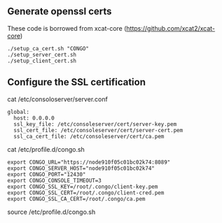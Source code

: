 ## Generate openssl certs
These code is borrowed from xcat-core (https://github.com/xcat2/xcat-core)

```
./setup_ca_cert.sh "CONGO"
./setup_server_cert.sh
./setup_client_cert.sh
```

## Configure the SSL certification
cat /etc/consoloserver/server.conf
```
global:
  host: 0.0.0.0
  ssl_key_file: /etc/consoleserver/cert/server-key.pem
  ssl_cert_file: /etc/consoleserver/cert/server-cert.pem
  ssl_ca_cert_file: /etc/consoleserver/cert/ca.pem
```

cat /etc/profile.d/congo.sh
```
export CONGO_URL="https://node910f05c01bc02k74:8089"
export CONGO_SERVER_HOST="node910f05c01bc02k74"
export CONGO_PORT="12430"
export CONGO_CONSOLE_TIMEOUT=3
export CONGO_SSL_KEY=/root/.congo/client-key.pem
export CONGO_SSL_CERT=/root/.congo/client-cred.pem
export CONGO_SSL_CA_CERT=/root/.congo/ca.pem
```

source /etc/profile.d/congo.sh